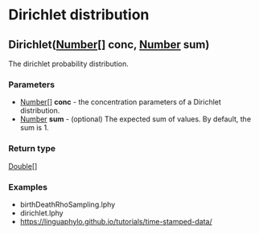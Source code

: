 Dirichlet distribution
======================
Dirichlet([Number[]](../types/Number[].md) **conc**, [Number](../types/Number.md) **sum**)
------------------------------------------------------------------------------------------

The dirichlet probability distribution.

### Parameters

- [Number[]](../types/Number[].md) **conc** - the concentration parameters of a Dirichlet distribution.
- [Number](../types/Number.md) **sum** - (optional) The expected sum of values. By default, the sum is 1.

### Return type

[Double[]](../types/Double[].md)


### Examples

- birthDeathRhoSampling.lphy
- dirichlet.lphy
- https://linguaphylo.github.io/tutorials/time-stamped-data/



